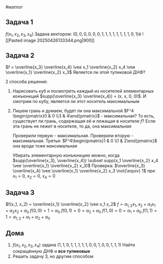 #матлог 
## Задача 1
$f(x_1, x_2, x_3, x_4)$
Задана вектором:
$(0, 0, 0, 0, 0, 0, 1, 1, 1, 1, 1, 1, 1, 1, 0, 1)$ё
![[Pasted image 20250426133344.png|900]]

## Задача 2
$f = \overline{x_3} \overline{x_4} \vee x_1 \overline{x_2} x_4 \vee \overline{x_1} \overline{x_2} x_3$
Является ли этой тупиковой ДНФ?

2 способа решения:
1) Нарисовать куб и посмотреть каждый из носителей элементарных конъюнкций
	$supp(\overline{x_3} \overline{x_4}) = (x, x, 0, 0)$. И смотрим по кубу, является ли этот носитель максимальным
2) Пишем грань и думаем, будет ли она максимальной
	$F^4 \begin{pmatrix}0 & 0 \\3 & 4\end{pmatrix}$ - максимальная?
	То есть, существует ли грань, содержащая её и лежащая в носителе $f$?
	Если эта грань не лежит в носителе, то да, она максимальная
	
	Проверили первую - максимальная.
	Проверили вторую - максимальная.
	Третья: $F^4\begin{pmatrix}1 & 0 \\1 & 2\end{pmatrix}$ она вроде тоже максимальная
	
	Убирать элементарную конъюнкцию можно, когда $supp(\overline{x_3}, \overline{x_4}) \subset supp(x_1 \overline{x_2} x_4 \vee \overline{x_1} \overline{x_2} x_3)$
	Проверка:
	$\overline{x_3} \overline{x_4} \vee \overline{x_1} \overline{x_2} x_3 \not{\equiv} 1$
	при $x_1 = 0, \ x_2 = 0, \ x_4 = 0$

## Задача 3
$f(x_1, x_2) = \overline{x_1} \overline{x_2} \vee x_1 x_2$
$f = \alpha_{1, 2} x_1, x_2 + \alpha_1 x_1 + \alpha_2 x_2 + \alpha_0$
$f(0, 0) = 1 = \alpha_0$
$f(0, 1) = 0 = \alpha_2 + \alpha_0$
$f(1, 0) = 0 = \alpha_1 + \alpha_0$
$f(1, 1) = 1 = \alpha_{1,2} + \alpha_1 + \alpha_2 + \alpha_0$

## Дома
1. $f(x_1, x_2, x_3, x_4)$ задана $(1, 1, 0, 1, 1, 1, 1, 1, 0, 0, 1, 0, 0, 1, 1, 1)$
	Найти сокращённую ДНФ и **все тупиковые**
2. Решить задачу 3, но другим способом